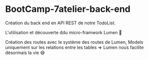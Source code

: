 # BootCamp-7atelier-back-end

Création du back end en API REST de notre TodoList.

L'utilisation et découverte ddu micro-framwork Lumen 🤩

Création des routes avec le système des routes de Lumen,
Models uniquement sur les relations entre les tables => Lumen nous facilite désormais la vie 😅

